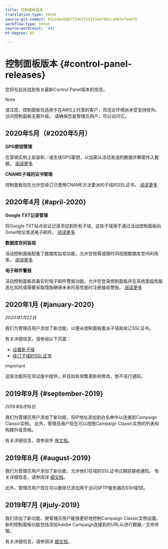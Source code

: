 ```yaml
---
title: 控制面板版本
translation-type: tm+mt
source-git-commit: 032a4bd28b7f246771b3f246768fca083afe487b
workflow-type: tm+mt
source-wordcount: '401'
ht-degree: 0%

---
```



# 控制面板版本 {#control-panel-releases}

您将在此处找到有关最新Control Panel版本的信息。

>[!NOTE]
>
>请注意，控制面板仅适用于在AWS上托管的客户，但混合环境尚未受支持除外。 访问控制面板无需升级。 请确保您是管理员用户，可以访问它。

## 2020年5月（#2020年5月）

**GPG密钥管理**

在营销实例上安装和／或生成GPG密钥，以加密从活动发送的数据并解密传入数据。 [阅读更多](instances-settings/using/gpg-keys-management.md)

**CNAME子域的证书管理**

控制面板现在允许您续订已使用CNAME方法委派的子域的SSL证书。 [阅读更多](subdomains-certificates/using/renewing-subdomain-certificate.md)

## 2020年4月 {#april-2020}

**Google TXT记录管理**

将Google TXT站点验证记录添加到所有子域，这些子域用于通过活动控制面板向Gmail地址发送电子邮件。 [阅读更多](subdomains-certificates/using/managing-txt-records.md)

**数据库空间监视**

活动控制面板配备了数据库监视功能，允许您按需或随时间视图数据库空间利用率。 [阅读更多](performance-monitoring/using/database-monitoring.md)

**电子邮件警报**

活动控制面板具备实时电子邮件警报功能，允许您登录控制面板并在系统面临性能恶化风险或需要采取措施确保未来的高性能时注册接收警报。 [阅读更多](performance-monitoring/using/email-alerting.md)

## 2020年1月 {#january-2020}

*2020年1月22日*

我们为管理员用户添加了新功能，以便从控制面板委派子域和续订SSL证书。

有关详细信息，请参阅以下页面：
* [设置新子域](subdomains-certificates/using/setting-up-new-subdomain.md)
* [续订子域的SSL证书](subdomains-certificates/using/renewing-subdomain-certificate.md)

>[!IMPORTANT]
>
>这些功能将在测试版中提供，并且如有频繁更新和修改，恕不另行通知。

## 2019年9月 {#september-2019}

*2019年9月16日*

我们为管理员用户添加了新功能，将IP地址添加到白名单中以连接到Campaign Classic实例。
此外，管理员用户现在可以视图Campaign Classic实例的列表和构建升级资格。

有关详细信息，请参阅专 [用文档](instances-settings/using/ip-whitelisting-instance-access.md)。

## 2019年8月 {#august-2019}

我们为管理员用户添加了新功能，允许他们在域的SSL证书过期前接收通知。 有关详细信息，请参阅详 [细文档](subdomains-certificates/using/monitoring-ssl-certificates.md)。

此外，管理员用户现在可以删除已添加用于访问SFTP服务器的SSH密钥。

## 2019年7月 {#july-2019}

我们添加了新功能，使管理员用户能够更好地控制Campaign Classic实例设置。 新的控制面板功能包括添加Adobe Campaign连接到的URL以进行数据／文件传输。

有关详细信息，请参阅详 [细文档](instances-settings/using/url-permissions.md)。
